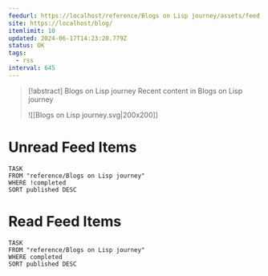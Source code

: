 ```yaml
---
feedurl: https://localhost/reference/Blogs on Lisp journey/assets/feed.xml
site: https://localhost/blog/
itemlimit: 10
updated: 2024-06-17T14:23:20.779Z
status: OK
tags:
  - rss
interval: 645
---
```


> [!abstract] Blogs on Lisp journey
> Recent content in Blogs on Lisp journey
>
> ![[Blogs on Lisp journey.svg|200x200]]
# Unread Feed Items
~~~dataview
TASK
FROM "reference/Blogs on Lisp journey"
WHERE !completed
SORT published DESC
~~~

# Read Feed Items
~~~dataview
TASK
FROM "reference/Blogs on Lisp journey"
WHERE completed
SORT published DESC
~~~
